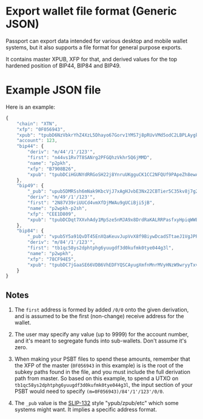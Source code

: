 # Export wallet file format (Generic JSON)

Passport can export data intended for various desktop and mobile
wallet systems, but it also supports a file format for general purpose
exports.

It contains master XPUB, XFP for that, and derived values for the top hardened
position of BIP44, BIP84 and BIP49.

# Example JSON file

Here is an example:

```javascript
{
    "chain": "XTN",
    "xfp": "0F056943",
    "xpub": "tpubD6NzVbkrYhZ4XzL5Dhayo67Gorv1YMS7j8pRUvVMd5odC2LBPLAygka9p7748JtSq82FNGPppFEz5xxZUdasBRCqJqXvUHq6xpnsMcYJzeh",
    "account": 123,
    "bip44": {
        "deriv": "m/44'/1'/123'",
        "first": "n44vs1Rv7T8SANrg2PFGQhzVkhr5Q6jMMD",
        "name": "p2pkh",
        "xfp": "B7908B26",
        "xpub": "tpubDCiHGUNYdRRGoSH22j8YnruUKgguCK1CC2NFQUf9PApeZh8ewAJJWGMUrhggDNK73iCTanWXv1RN5FYemUH8UrVUBjqDb8WF2VoKmDh9UTo"
    },
    "bip49": {
        "_pub": "upub5DMRSsh6mNak9KbcVjJ7xAgHJvbE3Nx22CBTier5C35kv8j7g2q58ywxskBe6JCcAE2VH86CE2aL4MifJyKbRw8Gj9ay7SWvUBkp2DJ7y52",
        "deriv": "m/49'/1'/123'",
        "first": "2N87V39riUUCd4vmXfDjMWAu9gUCiBji5jB",
        "name": "p2wpkh-p2sh",
        "xfp": "CEE1D809",
        "xpub": "tpubDCDqt7XXvhAdy1MpSze5nMJA9x8DrdRaKALRRPasfxyHpiqWWEAr9cbDBQ9BcX7cB3up98Pk97U2QQ3xrvQsi5dNPmRYYhdcsKY9wwEY87T"
    },
    "bip84": {
        "_pub": "vpub5Y5a91QvDT45EnXQaKeuvJupVvX8f9BiywDcadSTtaeJ1VgJPPXMitnYsqd9k7GnEqh44FKJ5McJfu6KrihFXhAmvSWgm7BAVVK8Gupu4fL",
        "deriv": "m/84'/1'/123'",
        "first": "tb1qc58ys2dphtphg6yuugdf3d0kufmk0tye044g3l",
        "name": "p2wpkh",
        "xfp": "78CF94E5",
        "xpub": "tpubDC7jGaaSE66VDB6VhEDFYQSCAyugXmfnMnrMVyHNzW9wryyTxvha7TmfAHd7GRXrr2TaAn2HXn9T8ep4gyNX1bzGiieqcTUNcu2poyntrET"
    }
}
```

## Notes

1. The `first` address is formed by added `/0/0` onto the given derivation, and is assumed
to be the first (non-change) receive address for the wallet.

2. The user may specify any value (up to 9999) for the account number, and it's meant to
segregate funds into sub-wallets. Don't assume it's zero.

3. When making your PSBT files to spend these amounts, remember that the XFP of the master
(`0F056943` in this example) is is the root of the subkey paths found in the file, and
you must include the full derivation path from master. So based on this example,
to spend a UTXO on `tb1qc58ys2dphtphg6yuugdf3d0kufmk0tye044g3l`, the input section
of your PSBT would need to specify `(m=0F056943)/84'/1'/123'/0/0`.

4. The `_pub` value is the [SLIP-132](https://github.com/satoshilabs/slips/blob/master/slip-0132.md) style "ypub/zpub/etc" which some systems might want. It implies
a specific address format.
